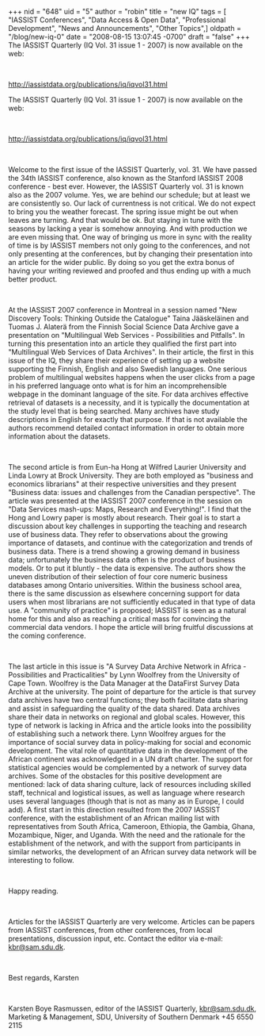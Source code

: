 +++
nid = "648"
uid = "5"
author = "robin"
title = "new IQ"
tags = [ "IASSIST Conferences", "Data Access & Open Data", "Professional Development", "News and Announcements", "Other Topics",]
oldpath = "/blog/new-iq-0"
date = "2008-08-15 13:07:45 -0700"
draft = "false"
+++
The IASSIST Quarterly (IQ Vol. 31 issue 1 - 2007) is now available on
the web:

 

<http://iassistdata.org/publications/iq/iqvol31.html>

The IASSIST Quarterly (IQ Vol. 31 issue 1 - 2007) is now available on
the web:

 

<http://iassistdata.org/publications/iq/iqvol31.html>

 

Welcome to the first issue of the IASSIST Quarterly, vol. 31. We have
passed the 34th IASSIST conference, also known as the Stanford IASSIST
2008 conference - best ever. However, the IASSIST Quarterly vol. 31 is
known also as the 2007 volume. Yes, we are behind our schedule; but at
least we are consistently so. Our lack of currentness is not critical.
We do not expect to bring you the weather forecast. The spring issue
might be out when leaves are turning. And that would be ok. But staying
in tune with the seasons by lacking a year is somehow annoying. And with
production we are even missing that. One way of bringing us more in sync
with the reality of time is by IASSIST members not only going to the
conferences, and not only presenting at the conferences, but by changing
their presentation into an article for the wider public. By doing so you
get the extra bonus of having your writing reviewed and proofed and thus
ending up with a much better product.

 

At the IASSIST 2007 conference in Montreal in a session named "New
Discovery Tools: Thinking Outside the Catalogue" Taina Jääskeläinen and
Tuomas J. Alaterä from the Finnish Social Science Data Archive gave a
presentation on "Multilingual Web Services - Possibilities and
Pitfalls". In turning this presentation into an article they qualified
the first part into "Multilingual Web Services of Data Archives". In
their article, the first in this issue of the IQ, they share their
experience of setting up a website supporting the Finnish, English and
also Swedish languages. One serious problem of multilingual websites
happens when the user clicks from a page in his preferred language onto
what is for him an incomprehensible webpage in the dominant language of
the site. For data archives effective retrieval of datasets is a
necessity, and it is typically the documentation at the study level that
is being searched. Many archives have study descriptions in English for
exactly that purpose. If that is not available the authors recommend
detailed contact information in order to obtain more information about
the datasets.

 

The second article is from Eun-ha Hong at Wilfred Laurier University and
Linda Lowry at Brock University. They are both employed as "business
and economics librarians" at their respective universities and they
present "Business data: issues and challenges from the Canadian
perspective". The article was presented at the IASSIST 2007 conference
in the session on "Data Services mash-ups: Maps, Research and
Everything!". I find that the Hong and Lowry paper is mostly about
research. Their goal is to start a discussion about key challenges in
supporting the teaching and research use of business data. They refer to
observations about the growing importance of datasets, and continue with
the categorization and trends of business data. There is a trend showing
a growing demand in business data; unfortunately the business data often
is the product of business models. Or to put it bluntly - the data is
expensive. The authors show the uneven distribution of their selection
of four core numeric business databases among Ontario universities.
Within the business school area, there is the same discussion as
elsewhere concerning support for data users when most librarians are not
sufficiently educated in that type of data use. A "community of
practice" is proposed; IASSIST is seen as a natural home for this and
also as reaching a critical mass for convincing the commercial data
vendors. I hope the article will bring fruitful discussions at the
coming conference.

 

The last article in this issue is "A Survey Data Archive Network in
Africa - Possibilities and Practicalities" by Lynn Woolfrey from the
University of Cape Town. Woolfrey is the Data Manager at the DataFirst
Survey Data Archive at the university. The point of departure for the
article is that survey data archives have two central functions; they
both facilitate data sharing and assist in safeguarding the quality of
the data shared. Data archives share their data in networks on regional
and global scales. However, this type of network is lacking in Africa
and the article looks into the possibility of establishing such a
network there. Lynn Woolfrey argues for the importance of social survey
data in policy-making for social and economic development. The vital
role of quantitative data in the development of the African continent
was acknowledged in a UN draft charter. The support for statistical
agencies would be complemented by a network of survey data archives.
Some of the obstacles for this positive development are mentioned: lack
of data sharing culture, lack of resources including skilled staff,
technical and logistical issues, as well as language where research uses
several languages (though that is not as many as in Europe, I could
add). A first start in this direction resulted from the 2007 IASSIST
conference, with the establishment of an African mailing list with
representatives from South Africa, Cameroon, Ethiopia, the Gambia,
Ghana, Mozambique, Niger, and Uganda. With the need and the rationale
for the establishment of the network, and with the support from
participants in similar networks, the development of an African survey
data network will be interesting to follow.

 

Happy reading.

 

Articles for the IASSIST Quarterly are very welcome. Articles can be
papers from IASSIST conferences, from other conferences, from local
presentations, discussion input, etc. Contact the editor via e-mail:
kbr@sam.sdu.dk.

 

Best regards, Karsten

 

Karsten Boye Rasmussen, editor of the IASSIST Quarterly,
kbr@sam.sdu.dk, Marketing & Management, SDU, University of Southern
Denmark +45 6550 2115
